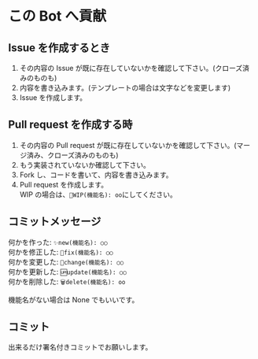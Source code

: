 # この Bot へ貢献

## Issue を作成するとき

1. その内容の Issue が既に存在していないかを確認して下さい。(クローズ済みのものも)
2. 内容を書き込みます。(テンプレートの場合は文字などを変更します)
3. Issue を作成します。

## Pull request を作成する時

1. その内容の Pull request が既に存在していないかを確認して下さい。(マージ済み、クローズ済みのものも)
2. もう実装されていないか確認して下さい。
3. Fork し、コードを書いて、内容を書き込みます。
4. Pull request を作成します。<br>
   WIP の場合は、`🚧WIP(機能名): oo`にしてください。

## コミットメッセージ

何かを作った: `✨new(機能名): ○○`<br>
何かを修正した: `🐛fix(機能名): ○○`<br>
何かを変更した: `🔄change(機能名): ○○`<br>
何かを更新した: `🆙update(機能名): ○○`<br>
何かを削除した: `🗑️delete(機能名): oo`<br>

機能名がない場合は None でもいいです。

## コミット

出来るだけ署名付きコミットでお願いします。
